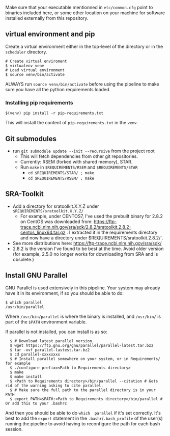 Make sure that your executable mentionned in `etc/common.cfg` point to binaries included here, or some other location on your machine for software installed externally from this repository.

## virtual environment and pip
Create a virtual environment either in the top-level of the directory or in the `scheduler` directory.
```
# Create virtual enviroment
$ virtualenv venv
# Load virtual environment
$ source venv/bin/activate
```

ALWAYS run `source venv/bin/activate` before using the pipeline to make sure you have all the python requirements loaded.

### Installing pip requirements
```
$(venv) pip install -r pip-requirements.txt
```
This will install the content of `pip-requirements.txt` in the `venv`.


## Git submodules
- run `git submodule update --init --recursive` from the project root
  - This will fetch dependencies from other git repositories.
  - Currently: RSEM (forked with shared memory), STAR.
  - Run `make` in `$REQUIREMENTS/RSEM` and `$REQUIREMENTS/STAR`
    - `cd $REQUIREMENTS/STAR/ ; make`
    - `cd $REQUIREMENTS/RSEM/ ; make`

## SRA-Toolkit
  - Add a directory for sratoolkit.X.Y.Z under `$REQUIREMENTS/sratoolkit.X.Y.Z/`
    - For example, under CENTOS7, I've used the prebuilt binary for 2.8.2 on CentOS was downloaded from: https://ftp-trace.ncbi.nlm.nih.gov/sra/sdk/2.8.2/sratoolkit.2.8.2-centos_linux64.tar.gz . I extracted it in the requirements directory and now have a directory under $REQUIREMENTS/sratoolkit.2.8.2/`. 
   - See more distributions here: https://ftp-trace.ncbi.nlm.nih.gov/sra/sdk/
   - 2.8.2 is the version I've found to be best at the time. Avoid older version (for example, 2.5.0 no longer works for downloading from SRA and is obsolete.)

## Install GNU Parallel
GNU Parallel is used extensively in this pipeline. Your system may already have it in its environment, if so you should be able to do:
```
$ which parallel 
/usr/bin/parallel 
```
Where `/usr/bin/parallel` is where the binary is installed, and `/usr/bin/` is part of the `$PATH` environment variable. 

If parallel is not installed, you can install is as so:
```
  $ # Download latest parallel version.
  $ wget https://ftp.gnu.org/gnu/parallel/parallel-latest.tar.bz2
  $ tar -xvf parallel-lastest.tar.bz2
  $ cd parallel-xxxxxxxx
  $ # Install parallel somewhere on your system, or in Requirements/ for example
  $ ./configure prefix=<Path to Requirements directory>
  $ make
  $ make install
  $ <Path to Requirements directory>/bin/parallel --citation # Gets rid of the warning asking to cite parallel.
  $ # Make sure the full path to the parallel directory is in your PATH
  $ export PATH=$PATH:<Path to Requirements directory>/bin/parallel # Or add this to your .bashrc
```

And then you should be able to do `which  parallel` if it's set correctly. It's best to add the `export` statement in the `.bashr`/`.bash_profile` of the user(s) running the pipeline to avoid having to reconfigure the path for each bash session.
